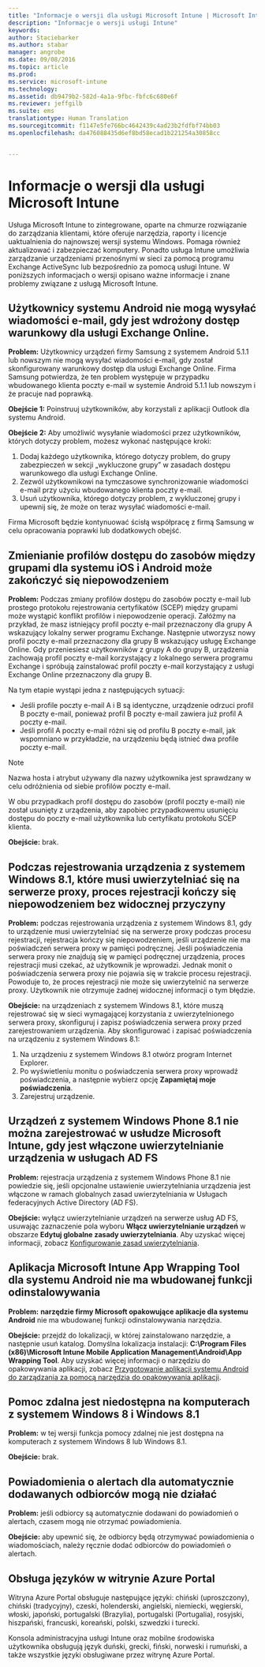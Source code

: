 ```yaml
---
title: "Informacje o wersji dla usługi Microsoft Intune | Microsoft Intune"
description: "Informacje o wersji usługi Intune"
keywords: 
author: Staciebarker
ms.author: stabar
manager: angrobe
ms.date: 09/08/2016
ms.topic: article
ms.prod: 
ms.service: microsoft-intune
ms.technology: 
ms.assetid: db9479b2-582d-4a1a-9fbc-fbfc6c680e6f
ms.reviewer: jeffgilb
ms.suite: ems
translationtype: Human Translation
ms.sourcegitcommit: f1147e5fe766bc4642439c4ad23b2fdfbf74bb03
ms.openlocfilehash: da476088435d6ef8bd58ecad1b221254a30858cc


---
```


# Informacje o wersji dla usługi Microsoft Intune
Usługa Microsoft Intune to zintegrowane, oparte na chmurze rozwiązanie do zarządzania klientami, które oferuje narzędzia, raporty i licencje uaktualnienia do najnowszej wersji systemu Windows. Pomaga również aktualizować i zabezpieczać komputery. Ponadto usługa Intune umożliwia zarządzanie urządzeniami przenośnymi w sieci za pomocą programu Exchange ActiveSync lub bezpośrednio za pomocą usługi Intune. W poniższych informacjach o wersji opisano ważne informacje i znane problemy związane z usługą Microsoft Intune.


## Użytkownicy systemu Android nie mogą wysyłać wiadomości e-mail, gdy jest wdrożony dostęp warunkowy dla usługi Exchange Online.

**Problem:** Użytkownicy urządzeń firmy Samsung z systemem Android 5.1.1 lub nowszym nie mogą wysyłać wiadomości e-mail, gdy został skonfigurowany warunkowy dostęp dla usługi Exchange Online. Firma Samsung potwierdza, że ten problem występuje w przypadku wbudowanego klienta poczty e-mail w systemie Android 5.1.1 lub nowszym i że pracuje nad poprawką.

**Obejście 1:** Poinstruuj użytkowników, aby korzystali z aplikacji Outlook dla systemu Android.

**Obejście 2:** Aby umożliwić wysyłanie wiadomości przez użytkowników, których dotyczy problem, możesz wykonać następujące kroki:

1. Dodaj każdego użytkownika, którego dotyczy problem, do grupy zabezpieczeń w sekcji „wykluczone grupy” w zasadach dostępu warunkowego dla usługi Exchange Online.
2. Zezwól użytkownikowi na tymczasowe synchronizowanie wiadomości e-mail przy użyciu wbudowanego klienta poczty e-mail.
3. Usuń użytkownika, którego dotyczy problem, z wykluczonej grupy i upewnij się, że może on teraz wysyłać wiadomości e-mail.

Firma Microsoft będzie kontynuować ścisłą współpracę z firmą Samsung w celu opracowania poprawki lub dodatkowych obejść.



## Zmienianie profilów dostępu do zasobów między grupami dla systemu iOS i Android może zakończyć się niepowodzeniem
**Problem:** Podczas zmiany profilów dostępu do zasobów poczty e-mail lub prostego protokołu rejestrowania certyfikatów (SCEP) między grupami może wystąpić konflikt profilów i niepowodzenie operacji. Załóżmy na przykład, że masz istniejący profil poczty e-mail przeznaczony dla grupy A wskazujący lokalny serwer programu Exchange. Następnie utworzysz nowy profil poczty e-mail przeznaczony dla grupy B wskazujący usługę Exchange Online. Gdy przeniesiesz użytkowników z grupy A do grupy B, urządzenia zachowają profil poczty e-mail korzystający z lokalnego serwera programu Exchange i spróbują zainstalować profil poczty e-mail korzystający z usługi Exchange Online przeznaczony dla grupy B.

Na tym etapie wystąpi jedna z następujących sytuacji: 
* Jeśli profile poczty e-mail A i B są identyczne, urządzenie odrzuci profil B poczty e-mail, ponieważ profil B poczty e-mail zawiera już profil A poczty e-mail.
* Jeśli profil A poczty e-mail różni się od profilu B poczty e-mail, jak wspomniano w przykładzie, na urządzeniu będą istnieć dwa profile poczty e-mail.

> [!NOTE]
> Nazwa hosta i atrybut używany dla nazwy użytkownika jest sprawdzany w celu odróżnienia od siebie profilów poczty e-mail.

W obu przypadkach profil dostępu do zasobów (profil poczty e-mail) nie został usunięty z urządzenia, aby zapobiec przypadkowemu usunięciu dostępu do poczty e-mail użytkownika lub certyfikatu protokołu SCEP klienta.

**Obejście:** brak.

## Podczas rejestrowania urządzenia z systemem Windows 8.1, które musi uwierzytelniać się na serwerze proxy, proces rejestracji kończy się niepowodzeniem bez widocznej przyczyny
**Problem:** podczas rejestrowania urządzenia z systemem Windows 8.1, gdy to urządzenie musi uwierzytelniać się na serwerze proxy podczas procesu rejestracji, rejestracja kończy się niepowodzeniem, jeśli urządzenie nie ma poświadczeń serwera proxy w pamięci podręcznej. Jeśli poświadczenia serwera proxy nie znajdują się w pamięci podręcznej urządzenia, proces rejestracji musi czekać, aż użytkownik je wprowadzi. Jednak monit o poświadczenia serwera proxy nie pojawia się w trakcie procesu rejestracji. Powoduje to, że proces rejestracji nie może się uwierzytelnić na serwerze proxy. Użytkownik nie otrzymuje żadnej widocznej informacji o tym błędzie.

**Obejście:** na urządzeniach z systemem Windows 8.1, które muszą rejestrować się w sieci wymagającej korzystania z uwierzytelnionego serwera proxy, skonfiguruj i zapisz poświadczenia serwera proxy przed zarejestrowaniem urządzenia. Aby skonfigurować i zapisać poświadczenia na urządzeniu z systemem Windows 8.1:

1.  Na urządzeniu z systemem Windows 8.1 otwórz program Internet Explorer.
2.  Po wyświetleniu monitu o poświadczenia serwera proxy wprowadź poświadczenia, a następnie wybierz opcję **Zapamiętaj moje poświadczenia**.
3.  Zarejestruj urządzenie.

## Urządzeń z systemem Windows Phone 8.1 nie można zarejestrować w usłudze Microsoft Intune, gdy jest włączone uwierzytelnianie urządzenia w usługach AD FS
**Problem:** rejestracja urządzenia z systemem Windows Phone 8.1 nie powiedzie się, jeśli opcjonalne ustawienie uwierzytelniania urządzenia jest włączone w ramach globalnych zasad uwierzytelniania w Usługach federacyjnych Active Directory (AD FS).

**Obejście:** wyłącz uwierzytelnianie urządzeń na serwerze usług AD FS, usuwając zaznaczenie pola wyboru **Włącz uwierzytelnianie urządzeń** w obszarze **Edytuj globalne zasady uwierzytelniania**. Aby uzyskać więcej informacji, zobacz [Konfigurowanie zasad uwierzytelniania](http://technet.microsoft.com/library/dn486781.aspx).


## Aplikacja Microsoft Intune App Wrapping Tool dla systemu Android nie ma wbudowanej funkcji odinstalowywania
**Problem:** **narzędzie firmy Microsoft opakowujące aplikacje dla systemu Android** nie ma wbudowanej funkcji odinstalowywania narzędzia.

**Obejście:** przejdź do lokalizacji, w której zainstalowano narzędzie, a następnie usuń katalog. Domyślna lokalizacja instalacji: **C:\Program Files (x86)\Microsoft Intune Mobile Application Management\Android\App Wrapping Tool**. Aby uzyskać więcej informacji o narzędziu do opakowywania aplikacji, zobacz [Przygotowanie aplikacji systemu Android do zarządzania za pomocą narzędzia do opakowywania aplikacji](/intune/deploy-use/prepare-android-apps-for-mobile-application-management-with-the-microsoft-intune-app-wrapping-tool).

## Pomoc zdalna jest niedostępna na komputerach z systemem Windows 8 i Windows 8.1
**Problem:** w tej wersji funkcja pomocy zdalnej nie jest dostępna na komputerach z systemem Windows 8 lub Windows 8.1.

**Obejście:** brak.

## Powiadomienia o alertach dla automatycznie dodawanych odbiorców mogą nie działać
**Problem:** jeśli odbiorcy są automatycznie dodawani do powiadomień o alertach, czasem mogą nie otrzymać powiadomienia.

**Obejście:** aby upewnić się, że odbiorcy będą otrzymywać powiadomienia o wiadomościach, należy ręcznie dodać odbiorców do powiadomień o alertach.

## Obsługa języków w witrynie Azure Portal
Witryna Azure Portal obsługuje następujące języki: chiński (uproszczony), chiński (tradycyjny), czeski, holenderski, angielski, niemiecki, węgierski, włoski, japoński, portugalski (Brazylia), portugalski (Portugalia), rosyjski, hiszpański, francuski, koreański, polski, szwedzki i turecki.

Konsola administracyjna usługi Intune oraz mobilne środowiska użytkownika obsługują język duński, grecki, fiński, norweski i rumuński, a także wszystkie języki obsługiwane przez witrynę Azure Portal.



<!--HONumber=Oct16_HO2-->


